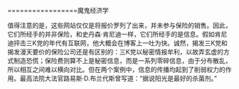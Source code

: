 =================魔鬼经济学

值得注意的是，这些网站仅仅是将报价罗列了出来，并未参与保险的销售。因此，它们所经手的并非保险，和史丹森·肯尼迪一样，它们所经手的是信息。假如肯尼迪抨击三K党的年代有互联网，他大概会在博客上一吐为快。诚然，揭发三K党和揭发漫天要价的保险公司还是有区别的：三K党以秘密情报牟利，以故弄玄虚的方式制造恐慌；保险费则算不上是秘密信息，而是一系列零碎信息，由于分布散乱，所以相互之间难以横向对比。但在两个案例中，信息的传播均起到了削弱权力的作用。最高法院大法官路易斯·D.布兰代斯曾写道：“据说阳光是最好的杀菌剂。”